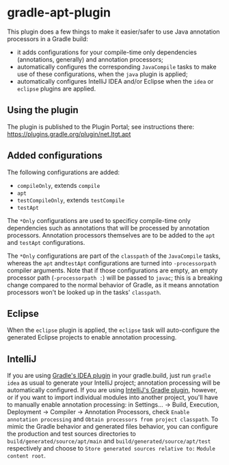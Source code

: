 # gradle-apt-plugin

This plugin does a few things to make it easier/safer to use Java annotation processors in a Gradle build:

* it adds configurations for your compile-time only dependencies (annotations, generally) and annotation processors;
* automatically configures the corresponding `JavaCompile` tasks to make use of these configurations, when the `java` plugin is applied;
* automatically configures IntelliJ IDEA and/or Eclipse when the `idea` or `eclipse` plugins are applied.

## Using the plugin

The plugin is published to the Plugin Portal; see instructions there: https://plugins.gradle.org/plugin/net.ltgt.apt

## Added configurations

The following configurations are added:

* `compileOnly`, extends `compile`
* `apt`
* `testCompileOnly`, extends `testCompile`
* `testApt`

The `*Only` configurations are used to specificy compile-time only dependencies such as annotations that will be processed by annotation processors. Annotation processors themselves are to be added to the `apt` and `testApt` configurations.

The `*Only` configurations are part of the `classpath` of the `JavaCompile` tasks, whereas the `apt` and`testApt` configurations are turned into `-processorpath` compiler arguments. Note that if those configurations are empty, an empty processor path (`-processorpath :`) will be passed to `javac`; this is a breaking change compared to the normal behavior of Gradle, as it means annotation processors won't be looked up in the tasks' `classpath`.

## Eclipse

When the `eclipse` plugin is applied, the `eclipse` task will auto-configure the generated Eclipse projects to enable annotation processing.

## IntelliJ

If you are using [Gradle's IDEA plugin][] in your gradle.build, just run `gradle idea` as usual to generate your IntelliJ project; annotation processing will be automatically configured. If you are using [IntelliJ's Gradle plugin][], however, or if you want to import individual modules into another project, you'll have to manually enable annotation processing: in Settings… → Build, Execution, Deployment → Compiler → Annotation Processors, check `Enable annotation processing` and `Obtain processors from project classpath`. To mimic the Gradle behavior and generated files behavior, you can configure the production and test sources directories to `build/generated/source/apt/main` and `build/generated/source/apt/test` respectively and choose to `Store generated sources relative to:` `Module content root`.

[Gradle's IDEA plugin]: https://docs.gradle.org/current/userguide/idea_plugin.html
[IntelliJ's Gradle plugin]: https://www.jetbrains.com/idea/help/gradle.html
